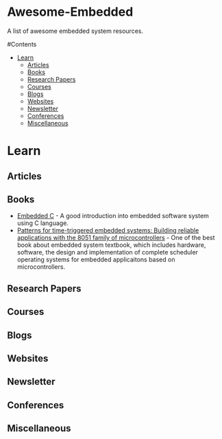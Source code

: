 # Awesome-Embedded
A list of awesome embedded system resources.


#Contents
- [Learn](#learn)
    - [Articles](#articles)
    - [Books](#books)
    - [Research Papers](#research-papers)
    - [Courses](#courses)
    - [Blogs](#blogs)
    - [Websites](#websites)
    - [Newsletter](#newsletters)
    - [Conferences](#conferences)
    - [Miscellaneous](#miscellaneous)

# Learn

## Articles

## Books
- [Embedded C](https://www.amazon.com/gp/product/020179523X/ref=dbs_a_def_rwt_bibl_vppi_i0) - A good introduction into embedded software system using C language. 
- [Patterns for time-triggered embedded systems: Building reliable applications with the 8051 family of microcontrollers](https://www.amazon.com/gp/product/0201331381/ref=dbs_a_def_rwt_bibl_vppi_i1) - One of the best book about embedded system textbook, which includes hardware, software, the design and implementation of complete scheduler operating systems for embedded applicaitons based on microcontrollers.

## Research Papers

## Courses

## Blogs

## Websites

## Newsletter

## Conferences

## Miscellaneous

